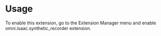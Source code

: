 # Usage

To enable this extension, go to the Extension Manager menu and enable omni.isaac.synthetic_recorder extension.

